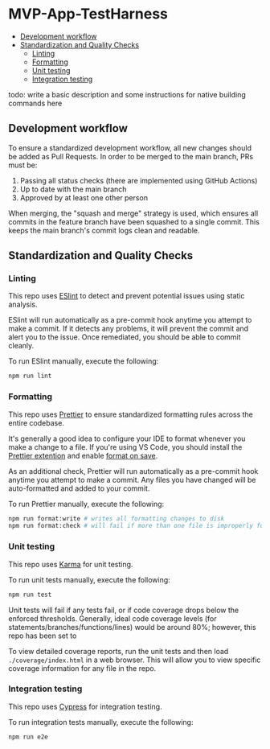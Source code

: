 # MVP-App-TestHarness

- [Development workflow](#development-workflow)
- [Standardization and Quality Checks](#standardization-and-quality-checks)
  - [Linting](#linting)
  - [Formatting](#formatting)
  - [Unit testing](#unit-testing)
  - [Integration testing](#integration-testing)

todo: write a basic description and some instructions for native building commands here

## Development workflow

To ensure a standardized development workflow, all new changes should be added as Pull Requests. In order to be merged to the main branch, PRs must be:

1. Passing all status checks (there are implemented using GitHub Actions)
2. Up to date with the main branch
3. Approved by at least one other person

When merging, the "squash and merge" strategy is used, which ensures all commits in the feature branch have been squashed to a single commit. This keeps the main branch's commit logs clean and readable.

## Standardization and Quality Checks

### Linting

This repo uses [ESlint](https://eslint.org/) to detect and prevent potential issues using static analysis.

ESlint will run automatically as a pre-commit hook anytime you attempt to make a commit. If it detects any problems, it will prevent the commit and alert you to the issue. Once remediated, you should be able to commit cleanly.

To run ESlint manually, execute the following:

```bash
npm run lint
```

### Formatting

This repo uses [Prettier](https://prettier.io/) to ensure standardized formatting rules across the entire codebase.

It's generally a good idea to configure your IDE to format whenever you make a change to a file. If you're using VS Code, you should install the [Prettier extention](https://marketplace.visualstudio.com/items?itemName=esbenp.prettier-vscode) and enable [format on save](https://code.visualstudio.com/updates/v1_6#_format-on-save).

As an additional check, Prettier will run automatically as a pre-commit hook anytime you attempt to make a commit. Any files you have changed will be auto-formatted and added to your commit.

To run Prettier manually, execute the following:

```bash
npm run format:write # writes all formatting changes to disk
npm run format:check # will fail if more than one file is improperly formatted
```

### Unit testing

This repo uses [Karma](https://angular.io/guide/testing) for unit testing.

To run unit tests manually, execute the following:

```bash
npm run test
```

Unit tests will fail if any tests fail, or if code coverage drops below the enforced thresholds. Generally, ideal code coverage levels (for statements/branches/functions/lines) would be around 80%; however, this repo has been set to

To view detailed coverage reports, run the unit tests and then load `./coverage/index.html` in a web browser. This will allow you to view specific coverage information for any file in the repo.

### Integration testing

This repo uses [Cypress](https://www.cypress.io/) for integration testing.

To run integration tests manually, execute the following:

```bash
npm run e2e
```
